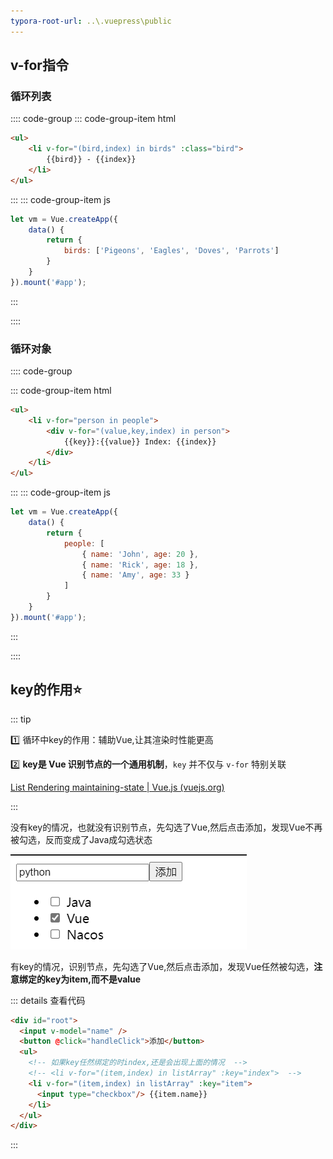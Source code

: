 ```yaml
---
typora-root-url: ..\.vuepress\public
---
```


## v-for指令

### 循环列表

:::: code-group
::: code-group-item html

```html {2}
<ul>
    <li v-for="(bird,index) in birds" :class="bird">
        {{bird}} - {{index}}
    </li>
</ul>
```

:::
::: code-group-item js

```js
let vm = Vue.createApp({
    data() {
        return {
            birds: ['Pigeons', 'Eagles', 'Doves', 'Parrots']          
        }
    }
}).mount('#app');
```

:::

::::



### 循环对象

:::: code-group

::: code-group-item html

```html {2-5}
<ul>
    <li v-for="person in people">
        <div v-for="(value,key,index) in person">
            {{key}}:{{value}} Index: {{index}}
        </div>
    </li>
</ul>
```

:::
::: code-group-item js

```js
let vm = Vue.createApp({
    data() {
        return {
            people: [
                { name: 'John', age: 20 },
                { name: 'Rick', age: 18 },
                { name: 'Amy', age: 33 }
            ]
        }
    }
}).mount('#app');
```

:::

::::

## key的作用:star:

::: tip

:one: 循环中key的作用：辅助Vue,让其渲染时性能更高

:two: **key是 Vue 识别节点的一个通用机制**，`key` 并不仅与 `v-for` 特别关联

[List Rendering  maintaining-state | Vue.js (vuejs.org)](https://v3.vuejs.org/guide/list.html#maintaining-state)

:::

没有key的情况，也就没有识别节点，先勾选了Vue,然后点击添加，发现Vue不再被勾选，反而变成了Java成勾选状态

![202111291714104](/images/vue3/202111291714104.png)

<common-codepen-snippet title="v-for-example-noKey" slug="OJxLYym" />

有key的情况，识别节点，先勾选了Vue,然后点击添加，发现Vue任然被勾选，**注意绑定的key为item,而不是value**

::: details 查看代码

```html {5-7}
<div id="root">
  <input v-model="name" />
  <button @click="handleClick">添加</button>
  <ul>
    <!-- 如果key任然绑定的时index,还是会出现上面的情况  -->
    <!-- <li v-for="(item,index) in listArray" :key="index">  -->
    <li v-for="(item,index) in listArray" :key="item">
      <input type="checkbox"/> {{item.name}}
    </li>
  </ul>
</div>
```

:::

<common-codepen-snippet title="v-for-example-Key" slug="vYeBwqe" />

